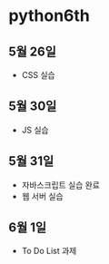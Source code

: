 # python6th

## 5월 26일
- CSS 실습

## 5월 30일
- JS 실습

## 5월 31일
- 자바스크립트 실습 완료
- 웹 서버 실습

## 6월 1일
- To Do List 과제